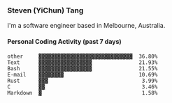 ### Steven (YiChun) Tang

I'm a software engineer based in Melbourne, Australia.

#### Personal Coding Activity (past 7 days)
```
other     ▓▓▓▓▓▓▓▓▓▓▓▓▓▓▓▓▓▓▓▓▓▓▓▓▓▓▓▓▓▓  36.80%
Text      ▓▓▓▓▓▓▓▓▓▓▓▓▓▓▓▓▓               21.93%
Bash      ▓▓▓▓▓▓▓▓▓▓▓▓▓▓▓▓▓               21.55%
E-mail    ▓▓▓▓▓▓▓▓                        10.69%
Rust      ▓▓▓                              3.99%
C         ▓▓                               3.46%
Markdown  ▓                                1.58%
```
